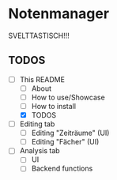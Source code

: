 # Notenmanager

SVELTTASTISCH!!!

## TODOS

- [ ] This README
  - [ ] About
  - [ ] How to use/Showcase
  - [ ] How to install
  - [x] TODOS
- [ ] Editing tab
  - [ ] Editing "Zeiträume" (UI)
  - [ ] Editing "Fächer" (UI)
- [ ] Analysis tab
  - [ ] UI
  - [ ] Backend functions
